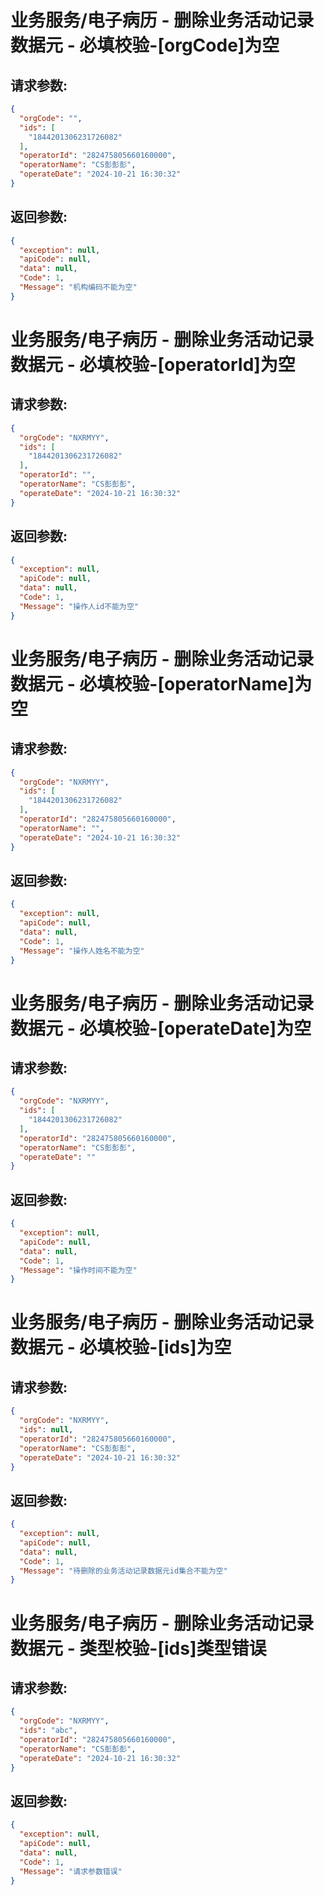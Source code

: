 
# 业务服务/电子病历 - 删除业务活动记录数据元 - 必填校验-[orgCode]为空
## 请求参数:
``` json
{
  "orgCode": "",
  "ids": [
    "1844201306231726082"
  ],
  "operatorId": "282475805660160000",
  "operatorName": "CS彭彭彭",
  "operateDate": "2024-10-21 16:30:32"
}
```
## 返回参数:
``` json
{
  "exception": null,
  "apiCode": null,
  "data": null,
  "Code": 1,
  "Message": "机构编码不能为空"
}
```
# 业务服务/电子病历 - 删除业务活动记录数据元 - 必填校验-[operatorId]为空
## 请求参数:
``` json
{
  "orgCode": "NXRMYY",
  "ids": [
    "1844201306231726082"
  ],
  "operatorId": "",
  "operatorName": "CS彭彭彭",
  "operateDate": "2024-10-21 16:30:32"
}
```
## 返回参数:
``` json
{
  "exception": null,
  "apiCode": null,
  "data": null,
  "Code": 1,
  "Message": "操作人id不能为空"
}
```
# 业务服务/电子病历 - 删除业务活动记录数据元 - 必填校验-[operatorName]为空
## 请求参数:
``` json
{
  "orgCode": "NXRMYY",
  "ids": [
    "1844201306231726082"
  ],
  "operatorId": "282475805660160000",
  "operatorName": "",
  "operateDate": "2024-10-21 16:30:32"
}
```
## 返回参数:
``` json
{
  "exception": null,
  "apiCode": null,
  "data": null,
  "Code": 1,
  "Message": "操作人姓名不能为空"
}
```
# 业务服务/电子病历 - 删除业务活动记录数据元 - 必填校验-[operateDate]为空
## 请求参数:
``` json
{
  "orgCode": "NXRMYY",
  "ids": [
    "1844201306231726082"
  ],
  "operatorId": "282475805660160000",
  "operatorName": "CS彭彭彭",
  "operateDate": ""
}
```
## 返回参数:
``` json
{
  "exception": null,
  "apiCode": null,
  "data": null,
  "Code": 1,
  "Message": "操作时间不能为空"
}
```
# 业务服务/电子病历 - 删除业务活动记录数据元 - 必填校验-[ids]为空
## 请求参数:
``` json
{
  "orgCode": "NXRMYY",
  "ids": null,
  "operatorId": "282475805660160000",
  "operatorName": "CS彭彭彭",
  "operateDate": "2024-10-21 16:30:32"
}
```
## 返回参数:
``` json
{
  "exception": null,
  "apiCode": null,
  "data": null,
  "Code": 1,
  "Message": "待删除的业务活动记录数据元id集合不能为空"
}
```
# 业务服务/电子病历 - 删除业务活动记录数据元 - 类型校验-[ids]类型错误
## 请求参数:
``` json
{
  "orgCode": "NXRMYY",
  "ids": "abc",
  "operatorId": "282475805660160000",
  "operatorName": "CS彭彭彭",
  "operateDate": "2024-10-21 16:30:32"
}
```
## 返回参数:
``` json
{
  "exception": null,
  "apiCode": null,
  "data": null,
  "Code": 1,
  "Message": "请求参数错误"
}
```